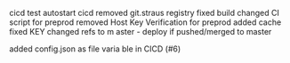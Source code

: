 cicd
test autostart cicd
removed git.straus registry
fixed build
changed CI script for preprod
removed Host Key Verification for preprod
added cache
fixed KEY
changed refs to m aster - deploy if pushed/merged to master

 added config.json as file varia ble  in CICD (#6)
